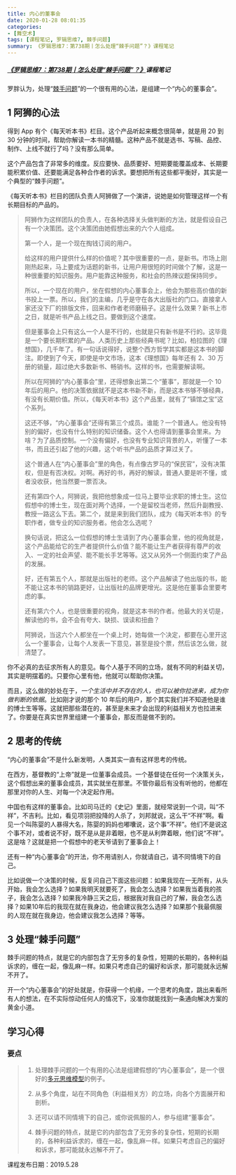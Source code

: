 ```yaml
---
title: 内心的董事会
date: 2020-01-28 08:01:35
categories:
- [舞空术]
tags: [课程笔记, 罗辑思维7, 棘手问题]
summary: 《罗辑思维7：第738期丨怎么处理“棘手问题”？》课程笔记
---
```


##### [《罗辑思维7：第738期丨怎么处理“棘手问题”？》](https://www.ljsw.io/knowl/article/9F.html)课程笔记

罗胖认为，处理“[棘手问题](/online-course-notes/wan-wei-gang-jing-ying-ri-ke/season-3/20190523_dan-chun-wen-ti-liang-nan-wen-ti-he-ji-shou-wen-ti/)”的一个很有用的心法，是组建一个“内心的董事会”。


<div class="anchor" id="a-shi-de-xin-fa"></div>

## 1 阿狮的心法

得到 App 有个《每天听本书》栏目。这个产品听起来概念很简单，就是用 20 到 30 分钟的时间，帮助你解读一本书的精髓。这种产品不就是选书、写稿、品控、制作、上线不就行了吗？没有那么简单。

这个产品包含了非常多的维度。反应要快、品质要好、短期要能覆盖成本、长期要能积累价值、还要能满足各种合作者的诉求。要想把所有这些都平衡好，其实是一个典型的“棘手问题”。

《每天听本书》栏目的团队负责人阿狮做了一个演讲，说她是如何管理这样一个有长期目标的产品的。

> 阿狮作为这样团队的负责人，在各种选择关头做判断的方法，就是假设自己有一个决策团。这个决策团由她假想出来的六个人组成。
>
> 第一个人，是一个现在掏钱订阅的用户。
>
> 给这样的用户提供什么样的价值呢？其中很重要的一点，是新书。市场上刚刚热起来，马上要成为话题的新书，让用户用很短的时间做个了解，这是一种很重要的知识服务。用户能靠这种服务，和社会的热辣议题保持同步。
>
> 所以，一个现在的用户，坐在假想的内心董事会上，他会为那些高价值的新书投上一票。所以，我们的主编，几乎是守在各大出版社的门口。直接拿人家还没下厂的排版文件，回来和作者老师磨稿子。这是什么效果？新书上市之日，就是听书产品上线之日。要做到这个速度。
>
> 但是董事会上只有这么一个人是不行的，也就是只有新书是不行的。这毕竟是一个要长期积累的产品。人类历史上那些经典书呢？比如，柏拉图的《理想国》，几千年了。有一句话说得好，说整个西方哲学其实都是这本书的脚注。即使到了今天，即使是中文市场，这本《理想国》每年还有 2、30 万册的销量，超过绝大多数新书、畅销书。这样的书，也需要解读啊。
>
> 所以在阿狮的“内心董事会”里，还得想象出第二个“董事”，那就是一个 10 年后的用户。他的决策依据就不是这本书新不新，而是这本书够不够经典，有没有长期价值。所以，《每天听本书》这个产品里，就有了“镇馆之宝”这个系列。
>
> 这还不够，“内心董事会”还得有第三个成员。谁能？一个普通人。他没有特别的偏好，也没有什么特别的知识储备。这个人也得请到董事会里来。为啥？为了品质控制。一个没有偏好，也没有专业知识背景的人，听懂了一本书，而且还引起了他的兴趣，这个听书产品的品质才算过关了。
>
> 这个普通人在“内心董事会”里的角色，有点像古罗马的“保民官”，没有决策权，但是有否决权。对啊。再好的书，再好的解读，普通人要是听不懂，或者没收获，他当然要一票否决。
>
> 还有第四个人，阿狮说，我把他想象成一位马上要毕业求职的博士生。这位假想中的博士生，现在面对两个选择，一个是留校当老师，然后升副教授、教授一路这么下去。第二个，就是来到我们团队，成为《每天听本书》的专职作者，做专业的知识服务者。他会怎么选呢？
>
> 换句话说，把这么一位假想的博士生请到了内心董事会里，他的视角就是，这个产品能给它的生产者提供什么价值？能不能让生产者获得有尊严的收入、一定的社会声望、能不能长手艺等等。这又从另外一个侧面约束了产品的发展。
>
> 好，还有第五个人，那就是出版社的老师。这个产品解读了他出版的书，能不能让这本书的销路更好，让出版社的品牌更增光。这是他在董事会里要考虑的事。
>
> 还有第六个人，也是很重要的视角，就是这本书的作者。他最大的关切是，解读他的书，会不会有夸大、缺损、误读和扭曲？
>
> 阿狮说，当这六个人都坐在一个桌上时，她每做一个决定，都要在心里开这么一个董事会，让每个人发表一下意见，甚至是投个票，然后该怎么做，就清楚了。

你不必真的去征求所有人的意见。每个人基于不同的立场，就有不同的利益关切，其实是明摆着的。只要你心里有他，他就可以帮助你决策。

而且，这么做的妙处在于，*一个生活中并不存在的人，也可以被你拉进来，成为你做判断的依据*。比如刚才说的那个 10 年后的用户，那个其实我们并不知道他是谁的博士生等等。这就把那些潜在的，甚至是未来才会出现的利益相关方也拉进来了。你要是在真实世界里组建一个董事会，那反而是做不到的。

## 2 思考的传统

“内心的董事会”不是什么新发明，人类其实一直有这样思考的传统。

在西方，基督教的“上帝”就是一位董事会成员。一个基督徒在任何一个决策关头，这个假想出来的董事会成员，其实就坐在那里。不管你最后有没有听他的，他都在那里对你的人生、对每一个决定起作用。

中国也有这样的董事会。比如司马迁的《史记》里面，就经常说到一个词，叫“不祥”，不吉利。比如，看见项羽把投降的人杀了，刘邦就说，这么干“不祥”啊。看见一个叫陈婴的人暴得大名，陈婴的妈妈也嘟囔说，这个事“不祥”。他们不是说这个事不对，或者说不好，既不是从是非着眼，也不是从利弊着眼，他们说“不祥”。这是啥？这就是把一个假想中的老天爷请到了董事会上！

还有一种“内心董事会”的开法，你不用请别人，你就请自己，请不同情境下的自己。

比如说做一个决策的时候，反复问自己下面这些问题：如果我现在一无所有，从头开始，我会怎么选择？如果我明天就要死了，我会怎么选择？如果我当着我的孩子，我会怎么选择？如果我冷静三天之后，根据我对我自己的了解，我会怎么选择？如果10年后的我现在就在我身边，他会建议我怎么选择？如果那个我最佩服的人现在就在我身边，他会建议我怎么选择？等等。

## 3 处理“棘手问题”

棘手问题的特点，就是它的内部包含了无穷多的复杂性，短期的长期的，各种利益诉求的，缠在一起，像乱麻一样。如果只考虑自己的偏好和诉求，那可能就永远解不开了。

开一个“内心董事会”的好处就是，你获得一个机缘，一个思考的角度，跳出来看所有人的想法，在不实际惊动任何人的情况下，没准你就能找到一条通向解决方案的黄金小道。

## 学习心得

### 要点

> 1. 处理棘手问题的一个有用的心法是组建假想的“内心董事会”，是一个很好的[多元思维模型](/tools/knowledge-handbook/#duo-yuan-si-wei-mo-xing)的例子。
>
> 2. 从多个角度，站在不同角色（利益相关方）的立场，向各个方面展开和剖析。
>
> 3. 还可以请不同情境下的自己，或你说佩服的人，参与组建“董事会”。
>
> 4. 棘手问题的特点，就是它的内部包含了无穷多的复杂性，短期的长期的，各种利益诉求的，缠在一起，像乱麻一样。如果只考虑自己的偏好和诉求，那可能就永远解不开了。


课程发布日期：2019.5.28
